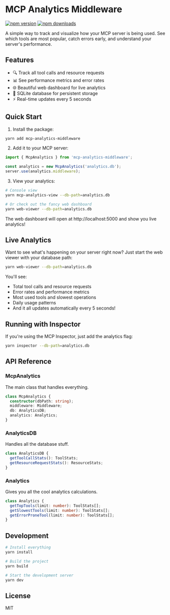# MCP Analytics Middleware

[![npm version](https://img.shields.io/npm/v/mcp-analytics-middleware.svg)](https://www.npmjs.com/package/mcp-analytics-middleware)
[![npm downloads](https://img.shields.io/npm/dm/mcp-analytics-middleware.svg)](https://www.npmjs.com/package/mcp-analytics-middleware)

A simple way to track and visualize how your MCP server is being used. See which tools are most popular, catch errors early, and understand your server's performance.

## Features

- 🔍 Track all tool calls and resource requests
- 📊 See performance metrics and error rates
- 🌐 Beautiful web dashboard for live analytics
- 💾 SQLite database for persistent storage
- ⚡ Real-time updates every 5 seconds

## Quick Start

1. Install the package:
```bash
yarn add mcp-analytics-middleware
```

2. Add it to your MCP server:
```typescript
import { McpAnalytics } from 'mcp-analytics-middleware';

const analytics = new McpAnalytics('analytics.db');
server.use(analytics.middleware);
```

3. View your analytics:
```bash
# Console view
yarn mcp-analytics-view --db-path=analytics.db

# Or check out the fancy web dashboard
yarn web-viewer --db-path=analytics.db
```

The web dashboard will open at http://localhost:5000 and show you live analytics!

## Live Analytics

Want to see what's happening on your server right now? Just start the web viewer with your database path:

```bash
yarn web-viewer --db-path=analytics.db
```

You'll see:
- Total tool calls and resource requests
- Error rates and performance metrics
- Most used tools and slowest operations
- Daily usage patterns
- And it all updates automatically every 5 seconds!

## Running with Inspector

If you're using the MCP Inspector, just add the analytics flag:

```bash
yarn inspector --db-path=analytics.db
```

## API Reference

### McpAnalytics
The main class that handles everything.

```typescript
class McpAnalytics {
  constructor(dbPath: string);
  middleware: Middleware;
  db: AnalyticsDB;
  analytics: Analytics;
}
```

### AnalyticsDB
Handles all the database stuff.

```typescript
class AnalyticsDB {
  getToolCallStats(): ToolStats;
  getResourceRequestStats(): ResourceStats;
}
```

### Analytics
Gives you all the cool analytics calculations.

```typescript
class Analytics {
  getTopTools(limit: number): ToolStats[];
  getSlowestTools(limit: number): ToolStats[];
  getErrorProneTool(limit: number): ToolStats[];
}
```

## Development

```bash
# Install everything
yarn install

# Build the project
yarn build

# Start the development server
yarn dev
```

## License

MIT
